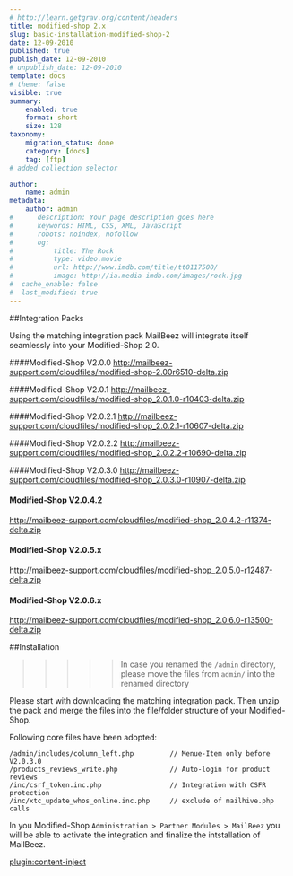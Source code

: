 ```yaml
---
# http://learn.getgrav.org/content/headers
title: modified-shop 2.x
slug: basic-installation-modified-shop-2
date: 12-09-2010
published: true
publish_date: 12-09-2010
# unpublish_date: 12-09-2010
template: docs
# theme: false
visible: true
summary:
    enabled: true
    format: short
    size: 128
taxonomy:
    migration_status: done
    category: [docs]
    tag: [ftp]
# added collection selector

author:
    name: admin
metadata:
    author: admin
#      description: Your page description goes here
#      keywords: HTML, CSS, XML, JavaScript
#      robots: noindex, nofollow
#      og:
#          title: The Rock
#          type: video.movie
#          url: http://www.imdb.com/title/tt0117500/
#          image: http://ia.media-imdb.com/images/rock.jpg
#  cache_enable: false
#  last_modified: true
---
```


##Integration Packs

Using the matching integration pack MailBeez will integrate itself seamlessly into your Modified-Shop 2.0.

####Modified-Shop V2.0.0
<http://mailbeez-support.com/cloudfiles/modified-shop-2.00r6510-delta.zip> 

####Modified-Shop V2.0.1
<http://mailbeez-support.com/cloudfiles/modified-shop_2.0.1.0-r10403-delta.zip> 

####Modified-Shop V2.0.2.1
<http://mailbeez-support.com/cloudfiles/modified-shop_2.0.2.1-r10607-delta.zip> 

####Modified-Shop V2.0.2.2
<http://mailbeez-support.com/cloudfiles/modified-shop_2.0.2.2-r10690-delta.zip> 

####Modified-Shop V2.0.3.0
<http://mailbeez-support.com/cloudfiles/modified-shop_2.0.3.0-r10907-delta.zip> 

#### Modified-Shop V2.0.4.2
<http://mailbeez-support.com/cloudfiles/modified-shop_2.0.4.2-r11374-delta.zip>

#### Modified-Shop V2.0.5.x
<http://mailbeez-support.com/cloudfiles/modified-shop_2.0.5.0-r12487-delta.zip>

#### Modified-Shop V2.0.6.x
<http://mailbeez-support.com/cloudfiles/modified-shop_2.0.6.0-r13500-delta.zip>

##Installation
>>>>> In case you renamed the `/admin` directory, please move the files from `admin/` into the renamed directory

Please start with downloading the matching integration pack. Then unzip the pack and merge the files into the file/folder structure of your Modified-Shop.

Following core files have been adopted:

    /admin/includes/column_left.php         // Menue-Item only before V2.0.3.0
    /products_reviews_write.php             // Auto-login for product reviews
    /inc/csrf_token.inc.php                 // Integration with CSFR protection
    /inc/xtc_update_whos_online.inc.php     // exclude of mailhive.php calls

In you Modified-Shop `Administration > Partner Modules > MailBeez` you will be able to activate the integration and finalize the intstallation of MailBeez.


[plugin:content-inject](/content_blocks/run_installer)